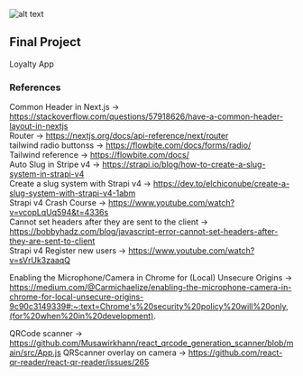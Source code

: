 
![alt text](https://github.com/jgrantprog1993/project_PWA_test1/blob/main/public/images/playstore.png)
## Final Project
Loyalty App

### References
Common Header in Next.js -> https://stackoverflow.com/questions/57918626/have-a-common-header-layout-in-nextjs <br />
Router -> https://nextjs.org/docs/api-reference/next/router <br />
tailwind radio buttonss -> https://flowbite.com/docs/forms/radio/ <br />
Tailwind reference -> https://flowbite.com/docs/ <br />
Auto Slug in Stripe v4 -> https://strapi.io/blog/how-to-create-a-slug-system-in-strapi-v4 <br />
Create a slug system with Strapi v4 -> https://dev.to/elchiconube/create-a-slug-system-with-strapi-v4-1abm <br />
Strapi v4 Crash Course -> https://www.youtube.com/watch?v=vcopLqUq594&t=4336s <br />
Cannot set headers after they are sent to the client  -> https://bobbyhadz.com/blog/javascript-error-cannot-set-headers-after-they-are-sent-to-client<br />
Strapi v4 Register new users -> https://www.youtube.com/watch?v=sVrUk3zaaqQ


Enabling the Microphone/Camera in Chrome for (Local) Unsecure Origins -> https://medium.com/@Carmichaelize/enabling-the-microphone-camera-in-chrome-for-local-unsecure-origins-9c90c3149339#:~:text=Chrome's%20security%20policy%20will%20only,(for%20when%20in%20development).


QRCode scanner -> https://github.com/Musawirkhann/react_qrcode_generation_scanner/blob/main/src/App.js
QRScanner overlay on camera -> https://github.com/react-qr-reader/react-qr-reader/issues/265